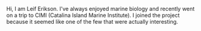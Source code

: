 Hi, I am Leif Erikson. I've always enjoyed marine biology and recently went on a trip to CIMI (Catalina Island Marine Institute). I joined the project because it seemed like one of the few that were actually interesting.
